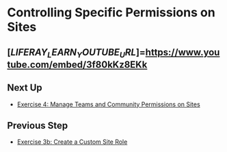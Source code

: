 # Controlling Specific Permissions on Sites

[$LIFERAY_LEARN_YOUTUBE_URL$]=https://www.youtube.com/embed/3f80kKz8EKk
---

## Next Up

* [Exercise 4: Manage Teams and Community Permissions on Sites](./exercise-4-teams-and-permissions-on-sites.md) 

## Previous Step

* [Exercise 3b: Create a Custom Site Role](./exercise-3b-create-custom-site-role.md) 